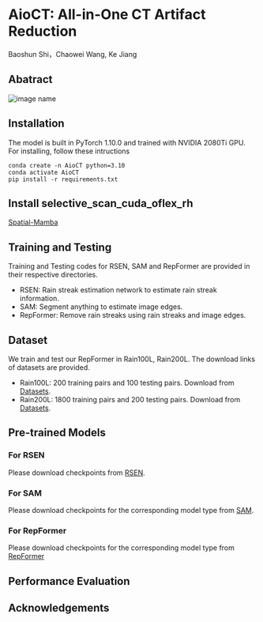 # AioCT: All-in-One CT Artifact Reduction
Baoshun Shi，Chaowei Wang, Ke Jiang
## Abatract


![image name](https://github.com/shibaoshun/AioCT/fig/AioCT.jpg)
## Installation
The model is built in PyTorch 1.10.0 and  trained with NVIDIA 2080Ti GPU.
For installing, follow these intructions
```
conda create -n AioCT python=3.10
conda activate AioCT
pip install -r requirements.txt
```
## Install selective_scan_cuda_oflex_rh
[Spatial-Mamba](https://github.com/EdwardChasel/Spatial-Mamba)

## Training and Testing
Training and Testing codes for RSEN, SAM and RepFormer are provided in their respective directories.
+ RSEN: Rain streak estimation network to estimate rain streak information.
+ SAM: Segment anything to estimate image edges.
+ RepFormer: Remove rain streaks using rain streaks and image edges.
## Dataset
We train and test our RepFormer in Rain100L, Rain200L. The download links of datasets are provided.
+ Rain100L: 200 training pairs and 100 testing pairs. Download from [Datasets](https://pan.baidu.com/s/16n5hKHkr2rKlz2kBlI5JSQ?pwd=wxdm).
+ Rain200L: 1800 training pairs and 200 testing pairs. Download from [Datasets](https://pan.baidu.com/s/16n5hKHkr2rKlz2kBlI5JSQ?pwd=wxdm).
## Pre-trained Models  
### For RSEN
Please download checkpoints from [RSEN](https://pan.baidu.com/s/1VyZRqqfCUSZm5zilCIlw9g?pwd=edij).
### For SAM
Please download checkpoints  for the corresponding model type from [SAM](https://github.com/facebookresearch/segment-anything?tab=readme-ov-file#model-checkpoints).
### For RepFormer
Please download checkpoints  for the corresponding model type from [RepFormer](https://pan.baidu.com/s/19pubT7KBlKrUbLH19QAERw?pwd=53ws)


## Performance Evaluation 


## Acknowledgements

